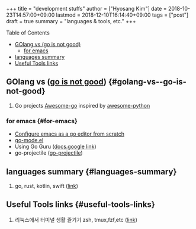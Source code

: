+++
title = "development stuffs"
author = ["Hyosang Kim"]
date = 2018-10-23T14:57:00+09:00
lastmod = 2018-12-10T16:14:40+09:00
tags = ["post"]
draft = true
summary = "languages & tools, etc."
+++

<div class="ox-hugo-toc toc">
<div></div>

<div class="heading">Table of Contents</div>

- [GOlang vs (go is not good)](#golang-vs--go-is-not-good)
    - [for emacs](#for-emacs)
- [languages summary](#languages-summary)
- [Useful Tools links](#useful-tools-links)

</div>
<!--endtoc-->


## GOlang vs ([go is not good](https://github.com/ksimka/go-is-not-good)) {#golang-vs--go-is-not-good}

1.  Go projects [Awesome-go](https://github.com/avelino/awesome-go) inspired by [awesome-python](https://github.com/vinta/awesome-python)


### for emacs {#for-emacs}

-   [Configure emacs as a go editor from scratch](http://tleyden.github.io/blog/2014/05/22/configure-emacs-as-a-go-editor-from-scratch/)
-   [go-mode.el](https://github.com/dominikh/go-mode.el)
-   Using Go Guru ([docs.google link](https://docs.google.com/document/d/1%5FY9xCEMj5S-7rv2ooHpZNH15JgRT5iM742gJkw5LtmQ/edit))
-   go-projectile ([go-projectile](https://github.com/dougm/go-projectile))


## languages summary {#languages-summary}

1.  go, rust, kotlin, swift ([link](http://www.bloter.net/archives/230851))


## Useful Tools links {#useful-tools-links}

1.  리눅스에서 터미널 생활 즐기기 zsh, tmux,fzf,etc ([link](https://www.codentalks.com/t/topic/1097))
